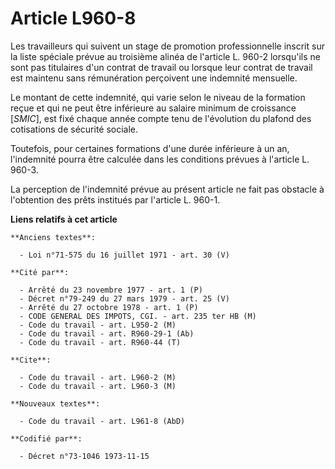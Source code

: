 # Article L960-8

Les travailleurs qui suivent un stage de promotion professionnelle inscrit sur la liste spéciale prévue au troisième alinéa
de l'article L. 960-2 lorsqu'ils ne sont pas titulaires d'un contrat de travail ou lorsque leur contrat de travail est
maintenu sans rémunération perçoivent une indemnité mensuelle.

Le montant de cette indemnité, qui varie selon le niveau de la formation reçue et qui ne peut être inférieure au salaire
minimum de croissance [*SMIC*], est fixé chaque année compte tenu de l'évolution du plafond des cotisations de sécurité
sociale.

Toutefois, pour certaines formations d'une durée inférieure à un an, l'indemnité pourra être calculée dans les conditions
prévues à l'article L. 960-3.

La perception de l'indemnité prévue au présent article ne fait pas obstacle à l'obtention des prêts institués par l'article
L. 960-1.

**Liens relatifs à cet article**

	**Anciens textes**:

	  - Loi n°71-575 du 16 juillet 1971 - art. 30 (V)

	**Cité par**:

	  - Arrêté du 23 novembre 1977 - art. 1 (P)
	  - Décret n°79-249 du 27 mars 1979 - art. 25 (V)
	  - Arrêté du 27 octobre 1978 - art. 1 (P)
	  - CODE GENERAL DES IMPOTS, CGI. - art. 235 ter HB (M)
	  - Code du travail - art. L950-2 (M)
	  - Code du travail - art. R960-29-1 (Ab)
	  - Code du travail - art. R960-44 (T)

	**Cite**:

	  - Code du travail - art. L960-2 (M)
	  - Code du travail - art. L960-3 (M)

	**Nouveaux textes**:

	  - Code du travail - art. L961-8 (AbD)

	**Codifié par**:

	  - Décret n°73-1046 1973-11-15
